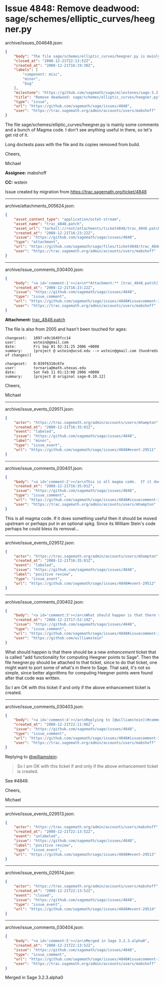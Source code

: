 # Issue 4848: Remove deadwood: sage/schemes/elliptic_curves/heegner.py

archive/issues_004848.json:
```json
{
    "body": "The file sage/schemes/elliptic_curves/heegner.py is mainly some comments and a bunch of Magma code. I don't see anything useful in there, so let's get rid of it.\n\nLong doctests pass with the file and its copies removed from build.\n\nCheers,\n\nMichael\n\n**Assignee:** mabshoff\n\n**CC:**  wstein\n\nIssue created by migration from https://trac.sagemath.org/ticket/4848\n\n",
    "closed_at": "2008-12-21T22:13:52Z",
    "created_at": "2008-12-21T16:19:30Z",
    "labels": [
        "component: misc",
        "minor",
        "bug"
    ],
    "milestone": "https://github.com/sagemath/sage/milestones/sage-3.2.3",
    "title": "Remove deadwood: sage/schemes/elliptic_curves/heegner.py",
    "type": "issue",
    "url": "https://github.com/sagemath/sage/issues/4848",
    "user": "https://trac.sagemath.org/admin/accounts/users/mabshoff"
}
```
The file sage/schemes/elliptic_curves/heegner.py is mainly some comments and a bunch of Magma code. I don't see anything useful in there, so let's get rid of it.

Long doctests pass with the file and its copies removed from build.

Cheers,

Michael

**Assignee:** mabshoff

**CC:**  wstein

Issue created by migration from https://trac.sagemath.org/ticket/4848





---

archive/attachments_005624.json:
```json
{
    "asset_content_type": "application/octet-stream",
    "asset_name": "trac_4848.patch",
    "asset_url": "tarball://root/attachments/ticket4848/trac_4848.patch",
    "created_at": "2008-12-21T16:23:22Z",
    "issue": "https://github.com/sagemath/sage/issues/4848",
    "type": "attachment",
    "url": "https://github.com/sagemath/sage/files/ticket4848/trac_4848.patch",
    "user": "https://trac.sagemath.org/admin/accounts/users/mabshoff"
}
```



---

archive/issue_comments_030400.json:
```json
{
    "body": "<a id='comment:1'></a>\n**Attachment:** [trac_4848.patch](https://github.com/sagemath/sage/files/ticket4848/trac_4848.patch)\n\nThe file is also from 2005 and hasn't been touched for ages:\n\n```\nchangeset:   1097:e9c1649fcc14\nuser:        wstein@gmail.com\ndate:        Fri Sep 01 02:31:25 2006 +0000\nsummary:     [project @ wstein@ucsd.edu --> wstein@gmail.com (hundreds of changes)]\n\nchangeset:   0:039f6310c6fe\nuser:        tornaria@math.utexas.edu\ndate:        Sat Feb 11 01:13:08 2006 +0000\nsummary:     [project @ original sage-0.10.12]\n```\n\nCheers,\n\nMichael",
    "created_at": "2008-12-21T16:23:22Z",
    "issue": "https://github.com/sagemath/sage/issues/4848",
    "type": "issue_comment",
    "url": "https://github.com/sagemath/sage/issues/4848#issuecomment-30400",
    "user": "https://trac.sagemath.org/admin/accounts/users/mabshoff"
}
```

<a id='comment:1'></a>
**Attachment:** [trac_4848.patch](https://github.com/sagemath/sage/files/ticket4848/trac_4848.patch)

The file is also from 2005 and hasn't been touched for ages:

```
changeset:   1097:e9c1649fcc14
user:        wstein@gmail.com
date:        Fri Sep 01 02:31:25 2006 +0000
summary:     [project @ wstein@ucsd.edu --> wstein@gmail.com (hundreds of changes)]

changeset:   0:039f6310c6fe
user:        tornaria@math.utexas.edu
date:        Sat Feb 11 01:13:08 2006 +0000
summary:     [project @ original sage-0.10.12]
```

Cheers,

Michael



---

archive/issue_events_029511.json:
```json
{
    "actor": "https://trac.sagemath.org/admin/accounts/users/mhampton",
    "created_at": "2008-12-21T16:35:01Z",
    "event": "labeled",
    "issue": "https://github.com/sagemath/sage/issues/4848",
    "label": "minor",
    "type": "issue_event",
    "url": "https://github.com/sagemath/sage/issues/4848#event-29511"
}
```



---

archive/issue_comments_030401.json:
```json
{
    "body": "<a id='comment:2'></a>\nThis is all magma code.  If it does something useful then it should be moved upstream or perhaps put in an optional spkg.  Since its William Stein's code perhaps he could bless its removal...",
    "created_at": "2008-12-21T16:35:01Z",
    "issue": "https://github.com/sagemath/sage/issues/4848",
    "type": "issue_comment",
    "url": "https://github.com/sagemath/sage/issues/4848#issuecomment-30401",
    "user": "https://trac.sagemath.org/admin/accounts/users/mhampton"
}
```

<a id='comment:2'></a>
This is all magma code.  If it does something useful then it should be moved upstream or perhaps put in an optional spkg.  Since its William Stein's code perhaps he could bless its removal...



---

archive/issue_events_029512.json:
```json
{
    "actor": "https://trac.sagemath.org/admin/accounts/users/mhampton",
    "created_at": "2008-12-21T16:35:01Z",
    "event": "labeled",
    "issue": "https://github.com/sagemath/sage/issues/4848",
    "label": "positive review",
    "type": "issue_event",
    "url": "https://github.com/sagemath/sage/issues/4848#event-29512"
}
```



---

archive/issue_comments_030402.json:
```json
{
    "body": "<a id='comment:3'></a>\nWhat should happen is that there should be a new *enhancement* ticket that is called \"add functionality for computing Heegner points to Sage\".   Then the file heegner.py should be attached to that ticket, since to do that ticket, one might want to port some of what's in there to Sage.   That said, it's not so simple, since better algorithms for computing Heegner points were found after that code was written. \n\nSo I am OK with this ticket if and only if the above enhancement ticket is created.",
    "created_at": "2008-12-21T17:52:19Z",
    "issue": "https://github.com/sagemath/sage/issues/4848",
    "type": "issue_comment",
    "url": "https://github.com/sagemath/sage/issues/4848#issuecomment-30402",
    "user": "https://github.com/williamstein"
}
```

<a id='comment:3'></a>
What should happen is that there should be a new *enhancement* ticket that is called "add functionality for computing Heegner points to Sage".   Then the file heegner.py should be attached to that ticket, since to do that ticket, one might want to port some of what's in there to Sage.   That said, it's not so simple, since better algorithms for computing Heegner points were found after that code was written. 

So I am OK with this ticket if and only if the above enhancement ticket is created.



---

archive/issue_comments_030403.json:
```json
{
    "body": "<a id='comment:4'></a>\nReplying to [@williamstein](#comment%3A3):\n\n> So I am OK with this ticket if and only if the above enhancement ticket is created. \n\nSee #4849.\n\nCheers,\n\nMichael",
    "created_at": "2008-12-21T22:11:06Z",
    "issue": "https://github.com/sagemath/sage/issues/4848",
    "type": "issue_comment",
    "url": "https://github.com/sagemath/sage/issues/4848#issuecomment-30403",
    "user": "https://trac.sagemath.org/admin/accounts/users/mabshoff"
}
```

<a id='comment:4'></a>
Replying to [@williamstein](#comment%3A3):

> So I am OK with this ticket if and only if the above enhancement ticket is created. 

See #4849.

Cheers,

Michael



---

archive/issue_events_029513.json:
```json
{
    "actor": "https://trac.sagemath.org/admin/accounts/users/mabshoff",
    "created_at": "2008-12-21T22:13:52Z",
    "event": "unlabeled",
    "issue": "https://github.com/sagemath/sage/issues/4848",
    "label": "positive review",
    "type": "issue_event",
    "url": "https://github.com/sagemath/sage/issues/4848#event-29513"
}
```



---

archive/issue_events_029514.json:
```json
{
    "actor": "https://trac.sagemath.org/admin/accounts/users/mabshoff",
    "created_at": "2008-12-21T22:13:52Z",
    "event": "closed",
    "issue": "https://github.com/sagemath/sage/issues/4848",
    "type": "issue_event",
    "url": "https://github.com/sagemath/sage/issues/4848#event-29514"
}
```



---

archive/issue_comments_030404.json:
```json
{
    "body": "<a id='comment:5'></a>\nMerged in Sage 3.2.3.alpha0",
    "created_at": "2008-12-21T22:13:52Z",
    "issue": "https://github.com/sagemath/sage/issues/4848",
    "type": "issue_comment",
    "url": "https://github.com/sagemath/sage/issues/4848#issuecomment-30404",
    "user": "https://trac.sagemath.org/admin/accounts/users/mabshoff"
}
```

<a id='comment:5'></a>
Merged in Sage 3.2.3.alpha0
